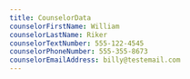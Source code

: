```yaml
---
title: CounselorData
counselorFirstName: William
counselorLastName: Riker
counselorTextNumber: 555-122-4545
counselorPhoneNumber: 555-355-8673
counselorEmailAddress: billy@testemail.com
---
```

